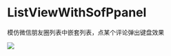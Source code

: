 # ListViewWithSofPpanel

模仿微信朋友圈列表中嵌套列表，点某个评论弹出键盘效果

![](https://github.com/nimengbo/ListViewWithSofPpanel/blob/master/screen_shot.jpg)
